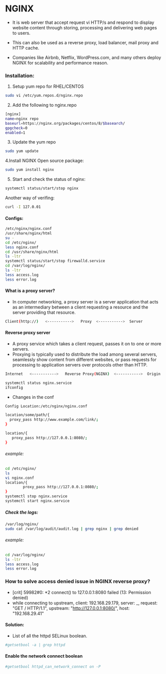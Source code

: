 # NGINX 

* It is web server that accept request vi HTTP/s and respond to display website content through storing, processing and delivering web pages to users.
* This can also be used as a reverse proxy, load balancer, mail proxy and HTTP cache.

* Companies like Airbnb, Netflix, WordPress.com, and many others deploy NGINX for scalability and performance reason.

### Installation:

1. Setup yum repo for RHEL/CENTOS
```bash
sudo vi /etc/yum.repos.d/nginx.repo
```
2. Add the following to nginx.repo
```bash
[nginx]
name=nginx repo
baseurl=https://nginx.org/packages/centos/8/$basearch/
gpgcheck=0
enabled=1
```
3. Update the yum repo
```bash
sudo yum update
```
4.Install NGINX Open source package:
```bash
sudo yum install nginx
```

5. Start and check the status of nginx:
```bash
systemctl status/start/stop nginx
```

Another way of verifing:
```bash
curl -I 127.0.01
```

#### Configs:
```bash
/etc/nginx/nginx.conf
/usr/share/nginx/html
su -
cd /etc/nginx/
less nginx.conf
cd /usr/share/nginx/html
ls -ltr
systemctl status/start/stop firewalld.service
cd /var/log/nginx/
ls -ltr
less access.log
less error.log
```

#### What is a proxy server?
* In computer networking, a proxy server is a server application that acts as an intermediary between a client requesting a resource and the server providing that resource.
```bash
Client(http://)   <----------->   Proxy  <----------->  Server
```
#### Reverse proxy server
* A proxy service which takes a client request, passes it on to one or more servers.
* Proxying is typically used to distribute the load among several servers, seamlessly show content from different websites, 
or pass requests for processing to application servers over protocols other than HTTP.
```bash
Internet   <----------->   Reverse Proxy(NGINX)  <----------->  Origin Server(Ex: Apache)
```
```bash
systemctl status nginx.service
ifconfig
```
* Changes in the conf
```bash
Config Location:/etc/nginx/nginx.conf
```
```bash
location/some/path/{
  proxy_pass http://www.example.com/link/;
}

location/{
   proxy_pass http://127.0.0.1:8080/;
}
```

###### example:
```bash
cd /etc/nginx/
ls
vi nginx.conf
location/{
        proxy_pass http://127.0.0.1:8080/;
}
systemctl stop nginx.service
systemctl start nginx.service
```
##### Check the logs:
```bash
/var/log/nginx/
sudo cat /var/log/audit/audit.log | grep nginx | grep denied
```
###### example:
```bash
cd /var/log/nginx/
ls -ltr
less access.log
less error.log
```
### How to solve access denied issue in NGINX reverse proxy?

* [crit] 59982#0: *2 connect() to 127.0.0.1:8080 failed (13: Permission denied) 
* while connecting to upstream, client: 192.168.29.179, server: _, request: "GET / HTTP/1.1", upstream: "http://127.0.0.1:8080/", host: "192.168.29.41"

#### Solution:

* List of all the httpd SELinux boolean.
```bash
#getsetbool -a | grep httpd
```
#### Enable the network connect boolean
```bash
#getsetbool httpd_can_network_connect on -P
```





